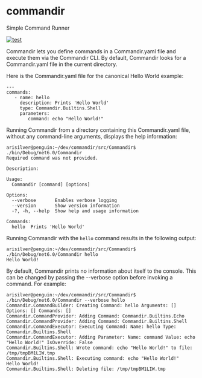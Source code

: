 # commandir
Simple Command Runner 

[![test](https://github.com/silvera/commandir/actions/workflows/build-and-test.yml/badge.svg)](https://github.com/silvera/commandir/actions/workflows/build-and-test.yml)

Commandir lets you define commands in a Commandir.yaml file and execute them via the Commandir CLI. By default, Commandir looks for a Commandir.yaml file in the current directory. 

Here is the Commandir.yaml file for the canonical Hello World example:

```
---
commands:
   - name: hello
     description: Prints 'Hello World'
     type: Commandir.Builtins.Shell
     parameters:
        command: echo "Hello World!"
```

Running Commandir from a directory containing this Commandir.yaml file, without any command-line arguments, displays the help information:

```
arisilver@penguin:~/dev/commandir/src/Commandir$ ./bin/Debug/net6.0/Commandir
Required command was not provided.

Description:

Usage:
  Commandir [command] [options]

Options:
  --verbose       Enables verbose logging
  --version       Show version information
  -?, -h, --help  Show help and usage information

Commands:
  hello  Prints 'Hello World'
```

Running Commandir with the `hello` command results in the following output:
```
arisilver@penguin:~/dev/commandir/src/Commandir$ ./bin/Debug/net6.0/Commandir hello
Hello World!
```
By default, Commandir prints no information about itself to the console. This can be changed by passing the --verbose option before invoking a command. For example:
```
arisilver@penguin:~/dev/commandir/src/Commandir$ ./bin/Debug/net6.0/Commandir --verbose hello
Commandir.CommandBuilder: Creating Command: hello Arguments: [] Options: [] Commands: []
Commandir.CommandProvider: Adding Command: Commandir.Builtins.Echo
Commandir.CommandProvider: Adding Command: Commandir.Builtins.Shell
Commandir.CommandExecutor: Executing Command: Name: hello Type: Commandir.Builtins.Shell
Commandir.CommandExecutor: Adding Parameter: Name: command Value: echo "Hello World!" IsOverride: False
Commandir.Builtins.Shell: Wrote command: echo "Hello World!" to file: /tmp/tmpBM1LIW.tmp
Commandir.Builtins.Shell: Executing command: echo "Hello World!"
Hello World!
Commandir.Builtins.Shell: Deleting file: /tmp/tmpBM1LIW.tmp
```  
